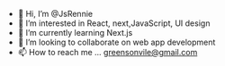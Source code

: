 - 👋 Hi, I’m @JsRennie
- 👀 I’m interested in React, next,JavaScript, UI design
- 🌱 I’m currently learning Next.js
- 💞️ I’m looking to collaborate on web app development
- 📫 How to reach me ... greensonvile@gmail.com


<!---
JsRennie/JsRennie is a ✨ special ✨ repository because its `README.md` (this file) appears on your GitHub profile.
You can click the Preview link to take a look at your changes.
--->
